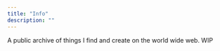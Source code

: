 ```yaml
---
title: "Info"
description: ""
---
```

A public archive of things I find and create on the world wide web. WIP
